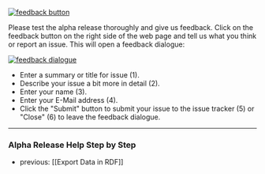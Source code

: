 [![feedback button](https://avgl.mybalsamiq.com/mockups/2368674.png?key=27106ea66faf01c9ad98a275eac48683ac53bf00)](https://avgl.mybalsamiq.com/mockups/2368674.png?key=27106ea66faf01c9ad98a275eac48683ac53bf00 "Feedback Button")

Please test the alpha release thoroughly and give us feedback. Click on the feedback button on the right side of the web page and tell us what you think or report an issue. This will open a feedback dialogue:

[![feedback dialogue](https://avgl.mybalsamiq.com/mockups/2368679.png?key=27106ea66faf01c9ad98a275eac48683ac53bf00)](hhttps://avgl.mybalsamiq.com/mockups/2368679.png?key=27106ea66faf01c9ad98a275eac48683ac53bf00 "Feedback Dialogue")

* Enter a summary or title for issue (1).
* Describe your issue a bit more in detail (2).
* Enter your name (3).
* Enter your E-Mail address (4).
* Click the "Submit" button to submit your issue to the issue tracker (5) or "Close" (6) to leave the feedback dialogue.


-----------------------------------
### Alpha Release Help Step by Step

* previous: [[Export Data in RDF]]